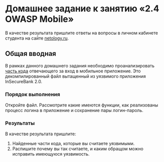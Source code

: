 # Домашнее задание к занятию «2.4 OWASP Mobile»

В качестве результата пришлите ответы на вопросы в личном кабинете студента на сайте [netology.ru](https://netology.ru).

## Общая вводная

В рамках данного домашнего задания необходимо проанализировать [часть кода](assetes/Dologin.java) отвечающего за вход в мобильное приложение. 
Это декомпилированный файл вытащенный из уязвимого приложения InSecureBank 2.0. 

### Порядок выполнения

Откройте файл. Рассмотрите какие имеются функции, как реализованы процесс логина в приложение и сохранение пары логин-пароль.

### Результаты

В качестве результата пришлите:
1. Найденные части кода, которые вы считаете уязвимыми. 
1. Распишите почему вы так считаете, и каким обращом можно исправить имеющуюся уязвимость. 

